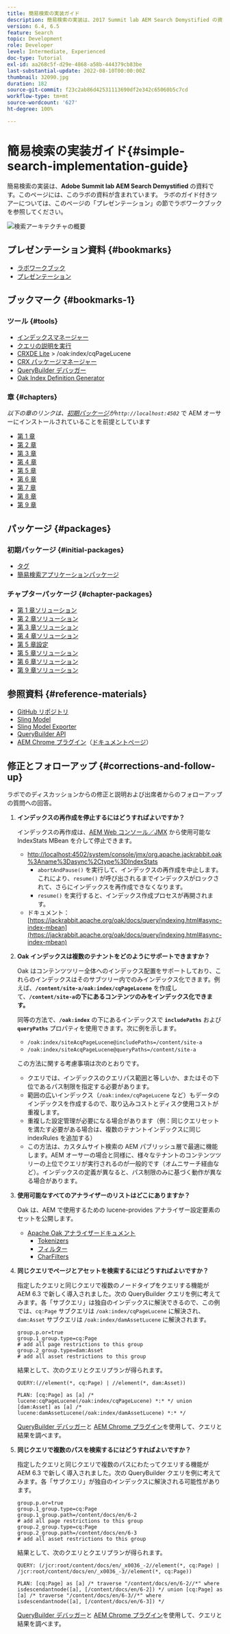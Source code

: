 ```yaml
---
title: 簡易検索の実装ガイド
description: 簡易検索の実装は、2017 Summit lab AEM Search Demystified の資料です。このページには、このラボの資料が含まれています。 ラボのガイド付きツアーについては、このページの「プレゼンテーション」の節でラボワークブックを参照してください。
version: 6.4, 6.5
feature: Search
topic: Development
role: Developer
level: Intermediate, Experienced
doc-type: Tutorial
exl-id: aa268c5f-d29e-4868-a58b-444379cb83be
last-substantial-update: 2022-08-10T00:00:00Z
thumbnail: 32090.jpg
duration: 182
source-git-commit: f23c2ab86d42531113690df2e342c65060b5c7cd
workflow-type: tm+mt
source-wordcount: '627'
ht-degree: 100%

---
```


# 簡易検索の実装ガイド{#simple-search-implementation-guide}

簡易検索の実装は、**Adobe Summit lab AEM Search Demystified** の資料です。このページには、このラボの資料が含まれています。 ラボのガイド付きツアーについては、このページの「プレゼンテーション」の節でラボワークブックを参照してください。

![検索アーキテクチャの概要](assets/l4080/simple-search-application.png)

## プレゼンテーション資料 {#bookmarks}

* [ラボワークブック](assets/l4080/l4080-lab-workbook.pdf)
* [プレゼンテーション](assets/l4080/l4080-presentation.pdf)

## ブックマーク {#bookmarks-1}

### ツール {#tools}

* [インデックスマネージャー](http://localhost:4502/libs/granite/operations/content/diagnosis/tool.html/granite_oakindexmanager)
* [クエリの説明を実行](http://localhost:4502/libs/granite/operations/content/diagnosis/tool.html/granite_queryperformance)
* [CRXDE Lite](http://localhost:4502/crx/de/index.jsp#/oak%3Aindex/cqPageLucene) > /oak:index/cqPageLucene
* [CRX パッケージマネージャー](http://localhost:4502/crx/packmgr/index.jsp)
* [QueryBuilder デバッガー](http://localhost:4502/libs/cq/search/content/querydebug.html?)
* [Oak Index Definition Generator](https://oakutils.appspot.com/generate/index)

### 章 {#chapters}

*以下の章のリンクは、[初期パッケージ](#initialpackages)が`http://localhost:4502`* で AEM オーサーにインストールされていることを前提としています

* [第 1 章](http://localhost:4502/editor.html/content/summit/l4080/chapter-1.html)
* [第 2 章](http://localhost:4502/editor.html/content/summit/l4080/chapter-2.html)
* [第 3 章](http://localhost:4502/editor.html/content/summit/l4080/chapter-3.html)
* [第 4 章](http://localhost:4502/editor.html/content/summit/l4080/chapter-4.html)
* [第 5 章](http://localhost:4502/editor.html/content/summit/l4080/chapter-5.html)
* [第 6 章](http://localhost:4502/editor.html/content/summit/l4080/chapter-6.html)
* [第 7 章](http://localhost:4502/editor.html/content/summit/l4080/chapter-7.html)
* [第 8 章](http://localhost:4502/editor.html/content/summit/l4080/chapter-8.html)
* [第 9 章](http://localhost:4502/editor.html/content/summit/l4080/chapter-9.html)

## パッケージ {#packages}

### 初期パッケージ {#initial-packages}

* [タグ](assets/l4080/summit-tags.zip)
* [簡易検索アプリケーションパッケージ](assets/l4080/simple.ui.apps-0.0.1-snapshot.zip)

### チャプターパッケージ {#chapter-packages}

* [第 1 章ソリューション](assets/l4080/l4080-chapter1.zip)
* [第 2 章ソリューション](assets/l4080/l4080-chapter2.zip)
* [第 3 章ソリューション](assets/l4080/l4080-chapter3.zip)
* [第 4 章ソリューション](assets/l4080/l4080-chapter4.zip)
* [第 5 章設定](assets/l4080/l4080-chapter5-setup.zip)
* [第 5 章ソリューション](assets/l4080/l4080-chapter5-solution.zip)
* [第 6 章ソリューション](assets/l4080/l4080-chapter6.zip)
* [第 9 章ソリューション](assets/l4080/l4080-chapter9.zip)

## 参照資料 {#reference-materials}

* [GitHub リポジトリ](https://github.com/Adobe-Marketing-Cloud/aem-guides/tree/master/simple-search-guide)
* [Sling Model](https://sling.apache.org/documentation/bundles/models.html)
* [Sling Model Exporter](https://sling.apache.org/documentation/bundles/models.html#exporter-framework-since-130)
* [QueryBuilder API](https://experienceleague.adobe.com/docs/?lang=ja)
* [AEM Chrome プラグイン](https://chrome.google.com/webstore/detail/aem-chrome-plug-in/ejdcnikffjleeffpigekhccpepplaode)（[ドキュメントページ](https://adobe-consulting-services.github.io/acs-aem-tools/aem-chrome-plugin/)）

## 修正とフォローアップ {#corrections-and-follow-up}

ラボでのディスカッションからの修正と説明および出席者からのフォローアップの質問への回答。

1. **インデックスの再作成を停止するにはどうすればよいですか？**

   インデックスの再作成は、[AEM Web コンソール／JMX](http://localhost:4502/system/console/jmx) から使用可能な IndexStats MBean を介して停止できます。

   * [http://localhost:4502/system/console/jmx/org.apache.jackrabbit.oak%3Aname%3Dasync%2Ctype%3DIndexStats](http://localhost:4502/system/console/jmx/org.apache.jackrabbit.oak%3Aname%3Dasync%2Ctype%3DIndexStats)
      * `abortAndPause()` を実行して、インデックスの再作成を中止します。これにより、`resume()` が呼び出されるまでインデックスがロックされて、さらにインデックスを再作成できなくなります。
      * `resume()` を実行すると、インデックス作成プロセスが再開されます。
   * ドキュメント：[https://jackrabbit.apache.org/oak/docs/query/indexing.html#async-index-mbean](https://jackrabbit.apache.org/oak/docs/query/indexing.html#async-index-mbean)

2. **Oak インデックスは複数のテナントをどのようにサポートできますか？**

   Oak はコンテンツツリー全体へのインデックス配置をサポートしており、これらのインデックスはそのサブツリー内でのみインデックス化できます。例えば、**`/content/site-a/oak:index/cqPageLucene`** を作成して、**`/content/site-a`の下にあるコンテンツのみをインデックス化できます。**

   同等の方法で、**`/oak:index`** の下にあるインデックスで **`includePaths`** および **`queryPaths`** プロパティを使用できます。次に例を示します。

   * `/oak:index/siteAcqPageLucene@includePaths=/content/site-a`
   * `/oak:index/siteAcqPageLucene@queryPaths=/content/site-a`

   この方法に関する考慮事項は次のとおりです。

   * クエリでは、インデックスのクエリパス範囲と等しいか、またはその下位であるパス制限を指定する必要があります。
   * 範囲の広いインデックス（`/oak:index/cqPageLucene` など）もデータのインデックスを作成するので、取り込みコストとディスク使用コストが重複します。
   * 重複した設定管理が必要になる場合があります（例：同じクエリセットを満たす必要がある場合は、複数のテナントインデックスに同じ indexRules を追加する）
   * この方法は、カスタムサイト検索の AEM パブリッシュ層で最適に機能します。AEM オーサーの場合と同様に、様々なテナントのコンテンツツリーの上位でクエリが実行されるのが一般的です（オムニサーチ経由など）。インデックスの定義が異なると、パス制限のみに基づく動作が異なる場合があります。

3. **使用可能なすべてのアナライザーのリストはどこにありますか？**

   Oak は、AEM で使用するための lucene-provides アナライザー設定要素のセットを公開します。

   * [Apache Oak アナライザードキュメント](https://jackrabbit.apache.org/oak/docs/query/lucene.html#analyzers)
      * [Tokenizers](https://cwiki.apache.org/confluence/display/solr/Tokenizers)
      * [フィルター](https://cwiki.apache.org/confluence/display/solr/Filter+Descriptions)
      * [CharFilters](https://cwiki.apache.org/confluence/display/solr/CharFilterFactories)

4. **同じクエリでページとアセットを検索するにはどうすればよいですか？**

   指定したクエリと同じクエリで複数のノードタイプをクエリする機能が AEM 6.3 で新しく導入されました。次の QueryBuilder クエリを例に考えてみます。各「サブクエリ」は独自のインデックスに解決できるので、この例では、`cq:Page` サブクエリは `/oak:index/cqPageLucene` に解決され、`dam:Asset` サブクエリは `/oak:index/damAssetLucene` に解決されます。

   ```plain
   group.p.or=true
   group.1_group.type=cq:Page
   # add all page restrictions to this group
   group.2_group.type=dam:Asset
   # add all asset restrictions to this group
   ```

   結果として、次のクエリとクエリプランが得られます。

   ```plain
   QUERY:(//element(*, cq:Page) | //element(*, dam:Asset))
   
   PLAN: [cq:Page] as [a] /* lucene:cqPageLucene(/oak:index/cqPageLucene) *:* */ union [dam:Asset] as [a] /* lucene:damAssetLucene(/oak:index/damAssetLucene) *:* */
   ```

   [QueryBuilder デバッガー](http://localhost:4502/libs/cq/search/content/querydebug.html?_charset_=UTF-8&amp;query=group.p.or%3Dtrue%0D%0Agroup.1_group.type%3Dcq%3APage%0D%0A%23+add+all+page+restrictions+to+this+group%0D%0Agroup.2_group.type%3Ddam%3AAsset%0D%0A%23+add+all+asset+restrictions+to+this+group)と [AEM Chrome プラグイン](https://chrome.google.com/webstore/detail/aem-chrome-plug-in/ejdcnikffjleeffpigekhccpepplaode?hl=ja-JP)を使用して、クエリと結果を調べます。

5. **同じクエリで複数のパスを検索するにはどうすればよいですか？**

   指定したクエリと同じクエリで複数のパスにわたってクエリする機能が AEM 6.3 で新しく導入されました。次の QueryBuilder クエリを例に考えてみます。各「サブクエリ」が独自のインデックスに解決される可能性があります。

   ```plain
   group.p.or=true
   group.1_group.type=cq:Page
   group.1_group.path=/content/docs/en/6-2
   # add all page restrictions to this group
   group.2_group.type=cq:Page
   group.2_group.path=/content/docs/en/6-3
   # add all asset restrictions to this group
   ```

   結果として、次のクエリとクエリプランが得られます。

   ```plain
   QUERY: (/jcr:root/content/docs/en/_x0036_-2//element(*, cq:Page) | /jcr:root/content/docs/en/_x0036_-3//element(*, cq:Page))
   
   PLAN: [cq:Page] as [a] /* traverse "/content/docs/en/6-2//*" where isdescendantnode([a], [/content/docs/en/6-2]) */ union [cq:Page] as [a] /* traverse "/content/docs/en/6-3//*" where isdescendantnode([a], [/content/docs/en/6-3]) */
   ```

   [QueryBuilder デバッガー](http://localhost:4502/libs/cq/search/content/querydebug.html?_charset_=UTF-8&amp;query=group.p.or%3Dtrue%0D%0Agroup.1_group.type%3Dcq%3APage%0D%0Agroup.1_group.path%3D%2Fcontent%2Fdocs%2Fen%2F6-2%0D%0A%23+add+all+page+restrictions+to+this+group%0D%0Agroup.2_group.type%3Dcq%3APage%0D%0Agroup.2_group.path%3D%2Fcontent%2Fdocs%2Fen%2F6-3%0D%0A%23+add+all+asset+restrictions+to+this+group)と [AEM Chrome プラグイン](https://chrome.google.com/webstore/detail/aem-chrome-plug-in/ejdcnikffjleeffpigekhccpepplaode?hl=ja-JP)を使用して、クエリと結果を調べます。

